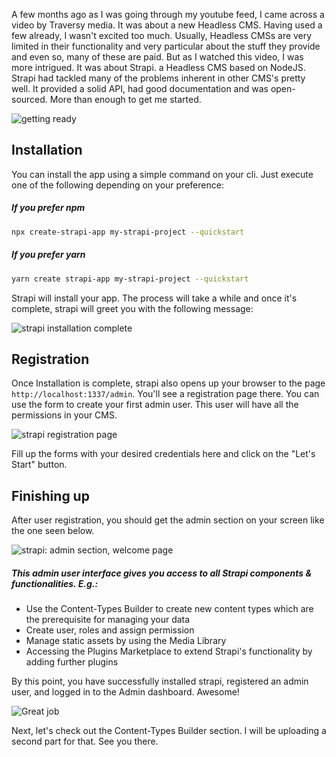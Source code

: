 A few months ago as I was going through my youtube feed, I came across a video by Traversy media. It was about a new Headless CMS. Having used a few already, I wasn't excited too much. Usually, Headless CMSs are very limited in their functionality and very particular about the stuff they provide and even so, many of these are paid. But as I watched this video, I was more intrigued. It was about Strapi. a Headless CMS based on NodeJS. Strapi had tackled many of the problems inherent in other CMS's pretty well. It provided a solid API, had good documentation and was open-sourced. More than enough to get me started.

![getting ready](https://res.cloudinary.com/pratiek/image/upload/v1603210911/tenor_a2cde7efca.gif)

## Installation

You can install the app using a simple command on your cli. Just execute one of the following depending on your preference:

##### If you prefer npm

```bash
npx create-strapi-app my-strapi-project --quickstart
```

##### If you prefer yarn

```bash
yarn create strapi-app my-strapi-project --quickstart
```

Strapi will install your app. The process will take a while and once it's complete, strapi will greet you with the following message:

![strapi installation complete](https://res.cloudinary.com/pratiek/image/upload/v1603556609/strapi_870d82a1fb.png)

## Registration

Once Installation is complete, strapi also opens up your browser to the page `http://localhost:1337/admin`. You'll see a registration page there. You can use the form to create your first admin user. This user will have all the permissions in your CMS.

![strapi registration page](https://res.cloudinary.com/pratiek/image/upload/v1603557740/strapi_registration_46c8827e9a.png)

Fill up the forms with your desired credentials here and click on the "Let's Start" button.

## Finishing up

After user registration, you should get the admin section on your screen like the one seen below.

![strapi: admin section, welcome page](https://res.cloudinary.com/pratiek/image/upload/v1603560667/strapi_admin_d899b98c1a.png)

##### This admin user interface gives you access to all Strapi components & functionalities. E.g.:

- Use the Content-Types Builder to create new content types which are the prerequisite for managing your data
- Create user, roles and assign permission
- Manage static assets by using the Media Library
- Accessing the Plugins Marketplace to extend Strapi's functionality by adding further plugins

By this point, you have successfully installed strapi, registered an admin user, and logged in to the Admin dashboard. Awesome!

![Great job](https://res.cloudinary.com/pratiek/image/upload/c_scale,q_50:420,w_360/v1603561685/giphy_n5ufvh.gif)

Next, let's check out the Content-Types Builder section. I will be uploading a second part for that. See you there.
